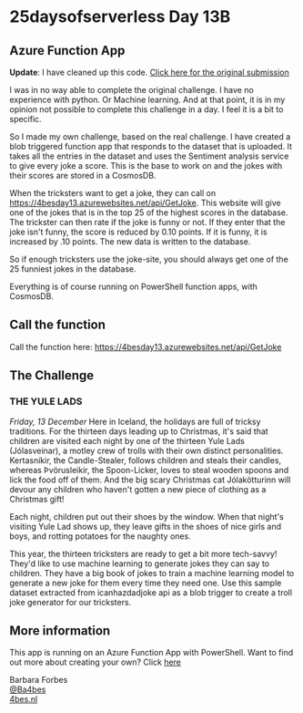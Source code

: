 # 25daysofserverless Day 13B

## Azure Function App

**Update**: I have cleaned up this code. [Click here for the original submission](https://github.com/Ba4bes/25daysofserverless/tree/7ce8a7da8a4cb42371d7b87e2b6861a181bb7d6a/Daya13GetaJoke)

I was in no way able to complete the original challenge.
I have no experience with python. Or Machine learning. And at that point, it is in my opinion not possible to complete this challenge in a day. I feel it is a bit to specific.

So I made my own challenge, based on the real challenge. 
I have created a blob triggered function app that responds to the dataset that is uploaded.
It takes all the entries in the dataset and uses the Sentiment analysis service to give every joke a score. This is the base to work on and the jokes with their scores are stored in a CosmosDB.

When the tricksters want to get a joke, they can call on <https://4besday13.azurewebsites.net/api/GetJoke>.
This website will give one of the jokes that is in the top 25 of the highest scores in the database. 
The trickster can then rate if the joke is funny or not. If they enter that the joke isn't funny, the score is reduced by 0.10 points. If it is funny, it is increased by .10 points. The new data is written to the database.

So if enough tricksters use the joke-site, you should always get one of the 25 funniest jokes in the database.

Everything is of course running on PowerShell function apps, with CosmosDB. 

## Call the function

Call the function here: <https://4besday13.azurewebsites.net/api/GetJoke>

## The Challenge

### THE YULE LADS

*Friday, 13 December*
Here in Iceland, the holidays are full of tricksy traditions. For the thirteen days leading up to Christmas, it's said that children are visited each night by one of the thirteen Yule Lads (Jólasveinar), a motley crew of trolls with their own distinct personalities. Kertasníkir, the Candle-Stealer, follows children and steals their candles, whereas Þvörusleikir, the Spoon-Licker, loves to steal wooden spoons and lick the food off of them. And the big scary Christmas cat Jólakötturinn will devour any children who haven't gotten a new piece of clothing as a Christmas gift!

Each night, children put out their shoes by the window. When that night's visiting Yule Lad shows up, they leave gifts in the shoes of nice girls and boys, and rotting potatoes for the naughty ones.

This year, the thirteen tricksters are ready to get a bit more tech-savvy! They'd like to use machine learning to generate jokes they can say to children. They have a big book of jokes to train a machine learning model to generate a new joke for them every time they need one. Use this sample dataset extracted from icanhazdadjoke api as a blob trigger to create a troll joke generator for our tricksters.

## More information

 This app is running on an Azure Function App with PowerShell. Want to find out more about creating your own? Click [here]('https://4bes.nl/MSIgnite')

Barbara Forbes  
[@Ba4bes](https://www.twitter.com/ba4bes)  
[4bes.nl](https://4bes.nl)
